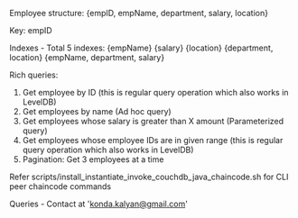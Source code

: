 Employee structure: {empID, empName, department, salary, location}

Key: empID

Indexes - Total 5 indexes:
  {empName}
  {salary}
  {location}
  {department, location}
  {empName, department, salary}

Rich queries:
  1.	Get employee by ID 	(this is regular query operation which also works in LevelDB)
  2.	Get employees by name (Ad hoc query)
  3.	Get employees whose salary is greater than X amount (Parameterized query)
  4.	Get employees whose employee IDs are in given range (this is regular query operation which also works in LevelDB)
  5.	Pagination: Get 3 employees at a time


Refer scripts/install_instantiate_invoke_couchdb_java_chaincode.sh	for CLI peer chaincode commands

Queries - Contact at 'konda.kalyan@gmail.com'
